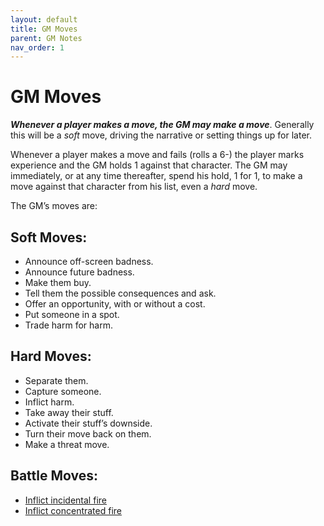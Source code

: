 ```yaml
---
layout: default
title: GM Moves
parent: GM Notes
nav_order: 1
---
```


# GM Moves

**_Whenever a player makes a move, the GM may make a move_**. Generally this will be a _soft_ move, driving the narrative or setting things up for later.

Whenever a player makes a move and fails (rolls a 6-) the player marks experience and the GM holds 1 against that character. The GM may immediately, or at any time thereafter, spend his hold, 1 for 1, to make a move against that character from his list, even a _hard_ move.

The GM’s moves are:

## Soft Moves:

- Announce off-screen badness.
- Announce future badness.
- Make them buy.
- Tell them the possible consequences and ask.
- Offer an opportunity, with or without a cost.
- Put someone in a spot.
- Trade harm for harm.

## Hard Moves:

- Separate them.
- Capture someone.
- Inflict harm.
- Take away their stuff.
- Activate their stuff’s downside.
- Turn their move back on them.
- Make a threat move.

## Battle Moves:

- [Inflict incidental fire](/content/rules/combat.html#incidental-fire)
- [Inflict concentrated fire](/content/rules/combat.html#concentrated-fire)
